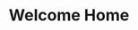 ---
title: "Welcome Home"
venue-description: >
    *Silt* is a literary publication run by students in MIT's Department of Urban Studies and Planning. This issue focused
    on themes of home, homeland, homesickness, visions of home, creating a home, and much more.
long-description: >
    I wrote “Welcome Home” for the inaugural edition of *Silt*. Inspired by my own experiences working in diplomacy and international development, “Welcome Home” explores questions of identity, positionality, and purpose that so many foreign service professionals experience as they navigate transnational careers. 
venue: "Silt"
venue-edition: "Vol. 1"
venue-url: "https://siltmagazine.cargo.site/issue-1"
button-text: "Silt"
image: "silt.jpeg"
image-caption: >
    The canopy of the Congo Basin Rainforest in June 2022, 
    just outside of Libreville, Gabon. I took this photo on an official
    site visit while working for USAID.
file: welcome_home.pdf
slug: silt-url
layout: "writing-lander-inset"
body_class: "writing-landers"
cardsize: "shape1"
column: 1
---